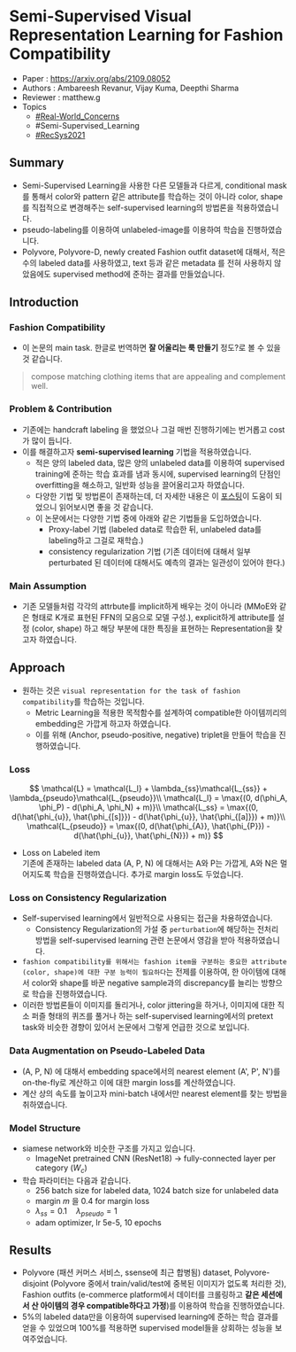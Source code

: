 # Semi-Supervised Visual Representation Learning for Fashion Compatibility

- Paper : <https://arxiv.org/abs/2109.08052>
- Authors : Ambareesh Revanur, Vijay Kuma, Deepthi Sharma
- Reviewer : matthew.g
- Topics
  - [#Real-World_Concerns](../../topics/Real-World%20Concerns.md)
  - #Semi-Supervised_Learning
  - [#RecSys2021](RecSys2021.md)

## Summary

- Semi-Supervised Learning을 사용한 다른 모델들과 다르게, conditional mask를 통해서 color와 pattern 같은 attribute를 학습하는 것이 아니라 color, shape를 직접적으로 변경해주는 self-supervised learning의 방법론을 적용하였습니다.
- pseudo-labeling를 이용하여 unlabeled-image를 이용하여 학습을 진행하였습니다.
- Polyvore, Polyvore-D, newly created Fashion outfit dataset에 대해서, 적은 수의 labeled data를 사용하였고, text 등과 같은 metadata 를 전혀 사용하지 않았음에도 supervised method에 준하는 결과를 만들었습니다.

## Introduction

### Fashion Compatibility

- 이 논문의 main task. 한글로 번역하면 **잘 어울리는 룩 만들기** 정도?로 볼 수 있을 것 같습니다.

> compose matching clothing items that are appealing and complement well.

### Problem & Contribution

- 기존에는 handcraft labeling 을 했었으나 그걸 매번 진행하기에는 번거롭고 cost가 많이 듭니다.
- 이를 해결하고자 **semi-supervised learning** 기법을 적용하였습니다.
  - 적은 양의 labeled data, 많은 양의 unlabeled data를 이용하여 supervised training에 준하는 학습 효과를 냄과 동시에, supervised learning의 단점인 overfitting을 해소하고, 일반화 성능을 끌어올리고자 하였습니다.
  - 다양한 기법 및 방법론이 존재하는데, 더 자세한 내용은 이 [포스팅](https://sanghyu.tistory.com/177)이 도움이 되었으니 읽어보시면 좋을 것 같습니다.
  - 이 논문에서는 다양한 기법 중에 아래와 같은 기법들을 도입하였습니다.
    - Proxy-label 기법 (labeled data로 학습한 뒤, unlabeled data를 labeling하고 그걸로 재학습.)
    - consistency regularization 기법 (기존 데이터에 대해서 일부 perturbated 된 데이터에 대해서도 예측의 결과는 일관성이 있어야 한다.)

### Main Assumption

- 기존 모델들처럼 각각의 attrbute를 implicit하게 배우는 것이 아니라 (MMoE와 같은 형태로 K개로 표현된 FFN의 모음으로 모델 구성.), explicit하게 attribute를 설정 (color, shape) 하고 해당 부분에 대한 특징을 표현하는 Representation을 찾고자 하였습니다.

## Approach

- 원하는 것은 `visual representation for the task of fashion compatibility`를 학습하는 것입니다.
  - Metric Learning을 적용한 목적함수를 설계하여 compatible한 아이템끼리의 embedding은 가깝게 하고자 하였습니다.
  - 이를 위해 (Anchor, pseudo-positive, negative) triplet을 만들어 학습을 진행하였습니다.

### Loss

$$
\mathcal{L} = \mathcal{L_l} + \lambda_{ss}\mathcal{L_{ss}} + \lambda_{pseudo}\mathcal{L_{pseudo}}\\
\mathcal{L_l} = \max{(0, d(\phi_A, \phi_P) - d(\phi_A, \phi_N) + m)}\\
\mathcal{L_ss} = \max{(0, d(\hat{\phi_{u}}, \hat{\phi_{[s]}}) - d(\hat{\phi_{u}}, \hat{\phi_{[a]}}) + m)}\\
\mathcal{L_{pseudo}} = \max{(0, d(\hat{\phi_{A}}, \hat{\phi_{P}}) - d(\hat{\phi_{u}}, \hat{\phi_{N}}) + m)}
$$

- Loss on Labeled item  
  기존에 존재하는 labeled data (A, P, N) 에 대해서는 A와 P는 가깝게, A와 N은 멀어지도록 학습을 진행하였습니다. 추가로 margin loss도 두었습니다.

### Loss on Consistency Regularization

- Self-supervised learning에서 일반적으로 사용되는 접근을 차용하였습니다.
  - Consistency Regularization의 가설 중 `perturbation`에 해당하는 전처리 방법을 self-supervised learning 관련 논문에서 영감을 받아 적용하였습니다.
- `fashion compatibility를 위해서는 fashion item을 구분하는 중요한 attribute (color, shape)에 대한 구분 능력이 필요하다`는 전제를 이용하여, 한 아이템에 대해서 color와 shape를 바꾼 negative sample과의 discrepancy를 늘리는 방향으로 학습을 진행하였습니다.
- 이러한 방법론들이 이미지를 돌리거나, color jittering을 하거나, 이미지에 대한 직소 퍼즐 형태의 퀴즈를 풀거나 하는 self-supervised learning에서의 pretext task와 비슷한 경향이 있어서 논문에서 그렇게 언급한 것으로 보입니다.

### Data Augmentation on Pseudo-Labeled Data

- (A, P, N) 에 대해서 embedding space에서의 nearest element (A', P', N')를 on-the-fly로 계산하고 이에 대한 margin loss를 계산하였습니다.
- 계산 상의 속도를 높이고자 mini-batch 내에서만 nearest element를 찾는 방법을 취하였습니다.

### Model Structure

- siamese network와 비슷한 구조를 가지고 있습니다.
  - ImageNet pretrained CNN (ResNet18) -> fully-connected layer per category ($W_c$)
- 학습 파라미터는 다음과 같습니다.
  - 256 batch size for labeled data, 1024 batch size for unlabeled data
  - margin $m$ 을 0.4 for margin loss
  - $\lambda_{ss}=0.1\quad\lambda_{pseudo}=1$
  - adam optimizer, lr 5e-5, 10 epochs

## Results

- Polyvore (패션 커머스 서비스, ssense에 최근 합병됨) dataset, Polyvore-disjoint (Polyvore 중에서 train/valid/test에 중복된 이미지가 없도록 처리한 것), Fashion outfits (e-commerce platform에서 데이터를 크롤링하고 **같은 세션에서 산 아이템의 경우 compatible하다고 가정**)를 이용하여 학습을 진행하였습니다.
- 5%의 labeled data만을 이용하여 supervised learning에 준하는 학습 결과를 얻을 수 있었으며 100%를 적용하면 supervised model들을 상회하는 성능을 보여주었습니다.
